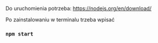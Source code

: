 Do uruchomienia potrzeba:
https://nodejs.org/en/download/

Po zainstalowaniu w terminalu trzeba wpisać
### `npm start`
